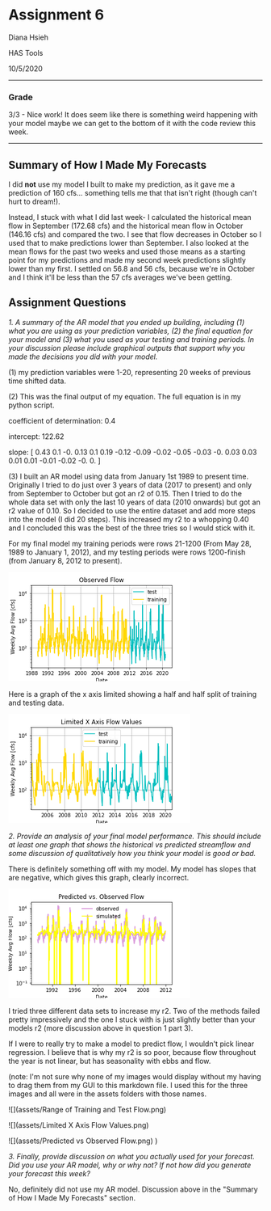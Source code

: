 # Assignment 6
Diana Hsieh

HAS Tools

10/5/2020
- - -
### Grade
3/3 - Nice work! It does seem like there is something weird happening with your model maybe we can get to the bottom of it with the code review this week. 
___

## Summary of How I Made My Forecasts

I did **not** use my model I built to make my prediction, as it gave me a prediction of 160 cfs... something tells me that that isn't right (though can't hurt to dream!).

Instead, I stuck with what I did last week- I calculated the historical mean flow in September (172.68 cfs) and the historical mean flow in October (146.16 cfs) and compared the two. I see that flow decreases in October so I used that to make predictions lower than September. I also looked at the mean flows for the past two weeks and used those means as a starting point for my predictions and made my second week predictions slightly lower than my first. I settled on 56.8 and 56 cfs, because we're in October and I think it'll be less than the 57 cfs averages we've been getting.


## Assignment Questions
*1. A summary of the AR model that you ended up building, including (1) what you are using as your prediction variables, (2) the final equation for your model and (3) what you used as your testing and training periods. In your discussion please include graphical outputs that support why you made the decisions you did with your model.*

(1) my prediction variables were 1-20, representing 20 weeks of previous time shifted data.

(2) This was the final output of my equation. The full equation is in my python script.

coefficient of determination: 0.4

intercept: 122.62

  slope: [ 0.43  0.1  -0.    0.13  0.1   0.19 -0.12 -0.09 -0.02 -0.05 -0.03 -0.
  0.03  0.03  0.01  0.01 -0.01 -0.02 -0.    0.  ]


(3) I built an AR model using data from January 1st 1989 to present time. Originally I tried to do just over 3 years of data (2017 to present) and only from September to October but got an r2 of 0.15. Then I tried to do the whole data set with only the last 10 years of data (2010 onwards) but got an r2 value of 0.10. So I decided to use the entire dataset and add more steps into the model (I did 20 steps). This increased my r2 to a whopping 0.40 and I concluded this was the best of the three tries so I would stick with it.

For my final model my training periods were rows 21-1200 (From May 28, 1989 to January 1, 2012), and my testing periods were rows 1200-finish (from January 8, 2012 to present).

![](assets/Hsieh_HW6-bdec988d.png)

Here is a graph of the x axis limited showing a half and half split of training and testing data.

![](assets/Hsieh_HW6-44750757.png)

*2. Provide an analysis of your final model performance. This should include at least one graph that shows the historical vs predicted streamflow and some discussion of qualitatively how you think your model is good or bad.*

There is definitely something off with my model. My model has slopes that are negative, which gives this graph, clearly incorrect.

![](assets/Hsieh_HW6-c8b4ed08.png)


I tried three different data sets to increase my r2. Two of the methods failed pretty impressively and the one I stuck with is just slightly better than your models r2 (more discussion above in question 1 part 3).

If I were to really try to make a model to predict flow, I wouldn't pick linear regression. I believe that is why my r2 is so poor, because flow throughout the year is not linear, but has seasonality with ebbs and flow.

(note: I'm not sure why none of my images would display without my having to drag them from my GUI to this markdown file. I used this for the three images and all were in the assets folders with those names.

![](assets/Range of Training and Test Flow.png)

![](assets/Limited X Axis Flow Values.png)

![](assets/Predicted vs Observed Flow.png) )

*3. Finally, provide discussion on what you actually used for your forecast. Did you use your AR model, why or why not? If not how did you generate your forecast this week?*

No, definitely did not use my AR model. Discussion above in the "Summary of How I Made My Forecasts" section.
